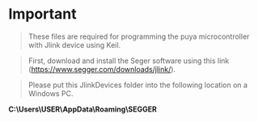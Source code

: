 # Important


> These files are required for programming the puya microcontroller with Jlink device using Keil.

> First, download and install the Seger software  using this link (https://www.segger.com/downloads/jlink/).

> Please put this JlinkDevices folder into the following location on a Windows PC.

**C:\Users\USER\AppData\Roaming\SEGGER**

